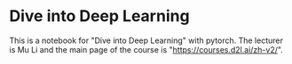 # Dive into Deep Learning
This is a notebook for "Dive into Deep Learning" with pytorch.
The lecturer is Mu Li and the main page of the course is "https://courses.d2l.ai/zh-v2/".
